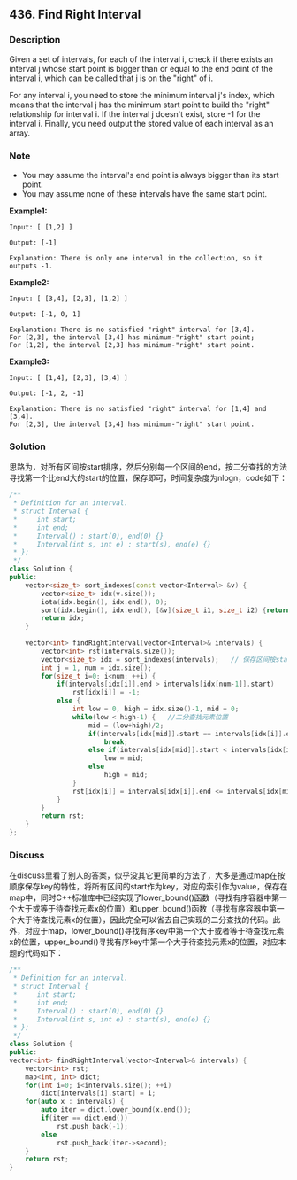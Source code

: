 ## 436. Find Right Interval
### Description
Given a set of intervals, for each of the interval i, check if there exists an interval j whose start point is bigger than or equal to the end point of the interval i, which can be called that j is on the "right" of i.

For any interval i, you need to store the minimum interval j's index, which means that the interval j has the minimum start point to build the "right" relationship for interval i. If the interval j doesn't exist, store -1 for the interval i. Finally, you need output the stored value of each interval as an array.

### Note
- You may assume the interval's end point is always bigger than its start point.
- You may assume none of these intervals have the same start point.

**Example1:**

```
Input: [ [1,2] ]

Output: [-1]

Explanation: There is only one interval in the collection, so it outputs -1.
```
**Example2:**

```
Input: [ [3,4], [2,3], [1,2] ]

Output: [-1, 0, 1]

Explanation: There is no satisfied "right" interval for [3,4].
For [2,3], the interval [3,4] has minimum-"right" start point;
For [1,2], the interval [2,3] has minimum-"right" start point.
```
**Example3:**

```
Input: [ [1,4], [2,3], [3,4] ]

Output: [-1, 2, -1]

Explanation: There is no satisfied "right" interval for [1,4] and [3,4].
For [2,3], the interval [3,4] has minimum-"right" start point.
```
### Solution
思路为，对所有区间按start排序，然后分别每一个区间的end，按二分查找的方法寻找第一个比end大的start的位置，保存即可，时间复杂度为nlogn，code如下：

```C++
/**
 * Definition for an interval.
 * struct Interval {
 *     int start;
 *     int end;
 *     Interval() : start(0), end(0) {}
 *     Interval(int s, int e) : start(s), end(e) {}
 * };
 */
class Solution {
public:
    vector<size_t> sort_indexes(const vector<Interval> &v) {
    	vector<size_t> idx(v.size());
    	iota(idx.begin(), idx.end(), 0);
    	sort(idx.begin(), idx.end(), [&v](size_t i1, size_t i2) {return v[i1].start < v[i2].start;});
    	return idx;
    }
    
    vector<int> findRightInterval(vector<Interval>& intervals) {
    	vector<int> rst(intervals.size());
        vector<size_t> idx = sort_indexes(intervals);	// 保存区间按start排序后的索引
        int j = 1, num = idx.size();
        for(size_t i=0; i<num; ++i) {
            if(intervals[idx[i]].end > intervals[idx[num-1]].start)
                rst[idx[i]] = -1;
            else {
            	int low = 0, high = idx.size()-1, mid = 0;
            	while(low < high-1) {	//二分查找元素位置
            	    mid = (low+high)/2;
            	    if(intervals[idx[mid]].start == intervals[idx[i]].end)
            	        break;
            	    else if(intervals[idx[mid]].start < intervals[idx[i]].end)
            	        low = mid;
            	    else
            	        high = mid;
            	}
            	rst[idx[i]] = intervals[idx[i]].end <= intervals[idx[mid]].start ? idx[mid] : idx[mid+1];
            }
        }
        return rst;
    }
};
```

### Discuss
在discuss里看了别人的答案，似乎没其它更简单的方法了，大多是通过map在按顺序保存key的特性，将所有区间的start作为key，对应的索引作为value，保存在map中，同时C++标准库中已经实现了lower_bound()函数（寻找有序容器中第一个大于或等于待查找元素x的位置）和upper_bound()函数（寻找有序容器中第一个大于待查找元素x的位置），因此完全可以省去自己实现的二分查找的代码。此外，对应于map，lower_bound()寻找有序key中第一个大于或者等于待查找元素x的位置，upper_bound()寻找有序key中第一个大于待查找元素x的位置，对应本题的代码如下：

```C++
/**
 * Definition for an interval.
 * struct Interval {
 *     int start;
 *     int end;
 *     Interval() : start(0), end(0) {}
 *     Interval(int s, int e) : start(s), end(e) {}
 * };
 */
class Solution {
public:
vector<int> findRightInterval(vector<Interval>& intervals) {
	vector<int> rst;
	map<int, int> dict;
	for(int i=0; i<intervals.size(); ++i)
		dict[intervals[i].start] = i;
	for(auto x : intervals) {
		auto iter = dict.lower_bound(x.end());
		if(iter == dict.end())
			rst.push_back(-1);
		else
			rst.push_back(iter->second);
	}
	return rst;
}
```